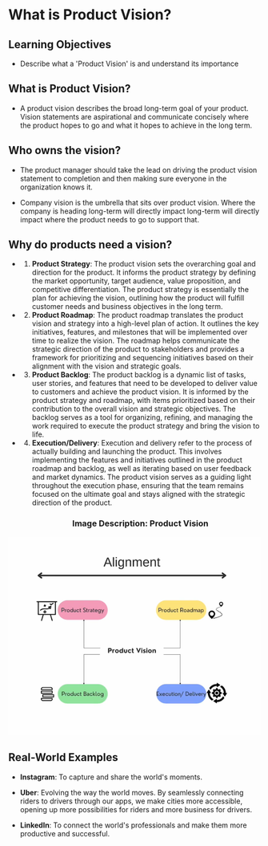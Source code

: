 # What is Product Vision?

## Learning Objectives

  - Describe what a 'Product Vision' is and understand its importance


## What is Product Vision?

  - A product vision describes the broad long-term goal of your product. Vision statements are aspirational and communicate concisely where the product hopes to go and what it hopes to achieve in the long term.


## Who owns the vision?

  - The product manager should take the lead on driving the product vision statement to completion and then making sure everyone in the organization knows it.

  - Company vision is the umbrella that sits over product vision. Where the company is heading long-term will directly impact long-term will directly impact where the product needs to go to support that.


## Why do products need a vision?

  - 1. **Product Strategy**: The product vision sets the overarching goal and direction for the product. It informs the product strategy by defining the market opportunity, target audience, value proposition, and competitive differentiation. The product strategy is essentially the plan for achieving the vision, outlining how the product will fulfill customer needs and business objectives in the long term.

   - 2. **Product Roadmap**: The product roadmap translates the product vision and strategy into a high-level plan of action. It outlines the key initiatives, features, and milestones that will be implemented over time to realize the vision. The roadmap helps communicate the strategic direction of the product to stakeholders and provides a framework for prioritizing and sequencing initiatives based on their alignment with the vision and strategic goals.

   - 3. **Product Backlog**: The product backlog is a dynamic list of tasks, user stories, and features that need to be developed to deliver value to customers and achieve the product vision. It is informed by the product strategy and roadmap, with items prioritized based on their contribution to the overall vision and strategic objectives. The backlog serves as a tool for organizing, refining, and managing the work required to execute the product strategy and bring the vision to life.

   - 4. **Execution/Delivery**: Execution and delivery refer to the process of actually building and launching the product. This involves implementing the features and initiatives outlined in the product roadmap and backlog, as well as iterating based on user feedback and market dynamics. The product vision serves as a guiding light throughout the execution phase, ensuring that the team remains focused on the ultimate goal and stays aligned with the strategic direction of the product.

      <h3 align = "center">  Image Description: Product Vision </h3>

  <p align="center">
  <img src="https://github.com/Amit-Ashok-Swain/Product-Management/blob/main/Images/03.%20Product%20Vision%20%26%20Strategy/01.%20Vision%20%26%20Strategy/01.%20What%20is%20Product%20Vision/01.png" />
       </p>


## Real-World Examples

  - **Instagram**: To capture and share the world's moments.

  - **Uber**: Evolving the way the world moves. By seamlessly connecting riders to drivers through our apps, we make cities more accessible, opening up more possibilities for riders and more business for drivers.

  - **LinkedIn**: To connect the world's professionals and make them more productive and successful. 